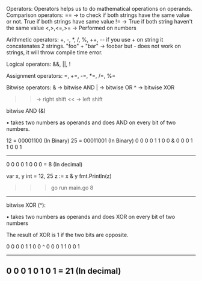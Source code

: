 Operators:
Operators helps us to do mathematical operations on operands.
Comparison operators:
== -> to check if both strings have the same value or not. True if both strings have same value
!= -> True if both string haven't the same value
<,>,<=,>= -> Performed on numbers

Arithmetic operators:
+, -, *, /, %, ++, --
if you use + on string it concatenates 2 strings. "foo" + "bar" -> foobar
but - does not work on strings, it will throw compile time error.

Logical operators:
&&, ||, !

Assignment operators:
=, +=, -=, *=, /=, %=

Bitwise operators:
& -> bitwise AND
| -> bitwise OR
^ -> bitwise XOR
>> -> right shift
<< -> left shift

bitwise AND (&)

• takes two numbers as
operands and does AND
on every bit of two
numbers.

12 = 00001100 (In Binary)
25 = 00011001 (In Binary)
  0 0 0 0 1 1 0 0
& 0 0 0 1 1 0 0 1
________________
0 0 0 0 1 0 0 0 = 8 (In decimal)  

var x, y int = 12, 25
z := x & y
fmt.Println(z)

>>>go run main.go
8
-----------------------------------------------
bitwise XOR (^):

• takes two numbers as
operands and does XOR on
every bit of two numbers

The result of XOR is 1 if the
two bits are opposite.

  0 0 0 0 1 1 0 0
^ 0 0 0 1 1 0 0 1
_________________
0 0 0 1 0 1 0 1 = 21 (In decimal)
--------------------------------------------








